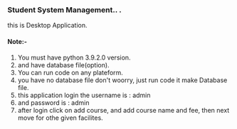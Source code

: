 ### Student System Management.. .
<p> this is Desktop Application.


#### Note:-
  
1. You must have python 3.9.2.0 version.
2. and have database file(option).
3. You can run code on any plateform.
4. you have no database file don't woorry, just run code it make Database file.
5. this application login the username is : admin 
6. and password is : admin
7. after login click on add course, and add course name and fee, then next move for othe given facilites.

